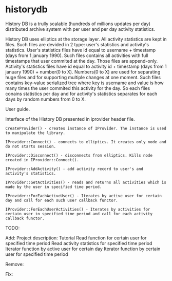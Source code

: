 historydb
=========

History DB is a trully scalable (hundreds of millions updates per day) distributed archive system with per user and per day activity statistics.

History DB uses elliptics at the storage layer. All activity statistics are kept in files. Such files are devided in 2 type: user's statistics and activity's statistics. User's statistics files have id equal to username + timestamp (days from 1 january 1990). Such files contains all activities with full timestamps that user commited at the day. Those files are append-only. Activity's statistics files have id equal to activity id + timestamp (days from 1 january 1990) + number(0 to X). Numbers(0 to X) are used for separating huge files and for supporting multiple changes at one moment. Such files contains key-value serialized tree where key is username and value is how many times the user commited this activity for the day.
So each files conains statistics per day and for activity's statistics separates for each days by random numbers from 0 to X.

User guide.

Interface of the History DB presented in iprovider header file.

	CreateProvider() - creates instance of IProvider. The instance is used to manipulate the library.

	IProvider::Connect() - connects to elliptics. It creates only node and do not starts session.

	IProvider::Disconnect() - disconnects from elliptics. Kills node created in IProvider::Connect().

	IProvider::AddActivity() - add activity record to user's and activity's statistics.

	IProvider::GetActivities() - reads and returns all activities which is made by the user in specified time period.

	IProvider::ForEachActiveUser() - Iterates by active user for certain day and call for each such user callback functor.

	IProvider::ForEachUserActivities() - Iterates by activities for certain user in specified time period and call for each activity callback functor.






TODO:

Add:
	Project description:
		Tutorial
	Read function for certain user for specified time period
	Read activity statistics for specified time period
	Iterator function by active user for certain day
	Iterator function by certain user for specified time period

Remove:

Fix:
